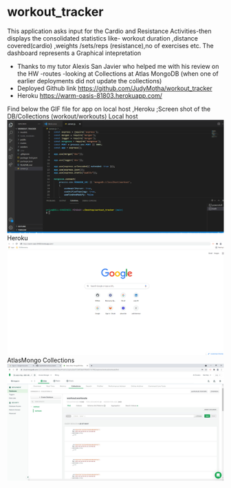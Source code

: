 # workout_tracker
This application  asks input for the Cardio and Resistance Activities-then displays the consolidated statistics like- workout duration ,distance covered(cardio) ,weights /sets/reps (resistance),no of exercises etc.
The dashboard represents a Graphical intepretation
* Thanks to my tutor Alexis San Javier who helped me with his review on the HW -routes -looking at Collections at Atlas  MongoDB (when  one of earlier deployments did not update the collections)
* Deployed Github link  https://github.com/JudyMotha/workout_tracker
* Heroku   https://warm-oasis-81803.herokuapp.com/

Find below the GIF file for app on local host ,Heroku ;Screen shot of the DB/Collections (workout/workouts)
Local host<img src="./Workouts.gif">
Heroku  <img src="./WorkoutsHeroku.gif">
AtlasMongo Collections <img src ="./AtlasMongo WorkoutCollections.JPG">
